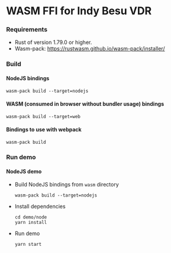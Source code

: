 # WASM FFI for Indy Besu VDR

### Requirements

* Rust of version 1.79.0 or higher.
* Wasm-pack: https://rustwasm.github.io/wasm-pack/installer/

### Build

#### NodeJS bindings

```
wasm-pack build --target=nodejs
```

#### WASM (consumed in browser without bundler usage) bindings

```
wasm-pack build --target=web
```

#### Bindings to use with webpack

```
wasm-pack build
```

### Run demo

#### NodeJS demo

* Build NodeJS bindings from `wasm` directory
  ```
  wasm-pack build --target=nodejs
  ```
* Install dependencies
  ```
  cd demo/node
  yarn install
  ```
* Run demo
  ```
  yarn start
  ```